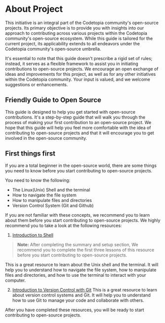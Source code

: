 # About Project

This initiative is an integral part of the Codetopia community's open-source projects. Its primary objective is to provide you with insights into our approach to contributing across various projects within the Codetopia community's open-source ecosystem. While this guide is tailored for the current project, its applicability extends to all endeavors under the Codetopia community's open-source umbrella.

It's essential to note that this guide doesn't prescribe a rigid set of rules; instead, it serves as a flexible framework to assist you in initiating contributions to open-source projects. We encourage an open exchange of ideas and improvements for this project, as well as for any other initiatives within the Codetopia community. Your input is valued, and we welcome suggestions or enhancements.

## Friendly Guide to Open Source

This guide is designed to help you get started with open-source contributions. It's a step-by-step guide that will walk you through the process of making your first contribution to an open-source project. We hope that this guide will help you feel more comfortable with the idea of contributing to open-source projects and that it will encourage you to get involved in the open-source community.


## First things first

If you are a total beginner in the open-source world, there are some things you need to know before you start contributing to open-source projects. 

You need to know the following:
- The Linux(Unix) Shell and the terminal
- How to navigate the file system
- How to manipulate files and directories
- Version Control System (Git and Github)

If you are not familiar with these concepts, we recommend you to learn about them before you start contributing to open-source projects. We highly recommend you to take a look at the following resources:


1. [Introduction to Shell](https://swcarpentry.github.io/shell-novice/)

> **Note:** After completing the summary and setup section, We recommend you to complete the first three lessons of this resource before you start contributing to open-source projects.

This is a great resource to learn about the Unix shell and the terminal. It will help you to understand how to navigate the file system, how to manipulate files and directories, and how to use the terminal to interact with your computer. 


2. [Introduction to Version Control with Git](https://swcarpentry.github.io/git-novice/)
This is a great resource to learn about version control systems and Git. It will help you to understand how to use Git to manage your code and collaborate with others.

After you have completed these resources, you will be ready to start contributing to open-source projects. 





